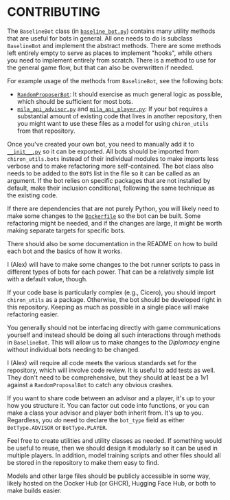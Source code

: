 # CONTRIBUTING

The `BaselineBot` class (in [`baseline_bot.py`](src/chiron_utils/bots/baseline_bot.py)) contains many utility methods that are useful for bots in general. All one needs to do is subclass `BaselineBot` and implement the abstract methods. There are some methods left entirely empty to serve as places to implement "hooks", while others you need to implement entirely from scratch. There is a method to use for the general game flow, but that can also be overwritten if needed.

For example usage of the methods from `BaselineBot`, see the following bots:

- [`RandomProposerBot`](src/chiron_utils/bots/random_proposer_bot.py): It should exercise as much general logic as possible, which should be sufficient for most bots.
- [`mila_api_advisor.py`](https://github.com/ALLAN-DIP/diplomacy_cicero/blob/main/fairdiplomacy_external/mila_api_advisor.py) and [`mila_api_player.py`](https://github.com/ALLAN-DIP/diplomacy_cicero/blob/main/fairdiplomacy_external/mila_api_player.py): If your bot requires a substantial amount of existing code that lives in another repository, then you might want to use these files as a model for using `chiron_utils` from that repository.

Once you've created your own bot, you need to manually add it to [`__init__.py`](src/chiron_utils/bots/__init__.py) so it can be exported. All bots should be imported from `chiron_utils.bots` instead of their individual modules to make imports less verbose and to make refactoring more self-contained. The bot class also needs to be added to the `BOTS` list in the file so it can be called as an argument. If the bot relies on specific packages that are not installed by default, make their inclusion conditional, following the same technique as the existing code.

If there are dependencies that are not purely Python, you will likely need to make some changes to the [`Dockerfile`](Dockerfile) so the bot can be built. Some refactoring might be needed, and if the changes are large, it might be worth making separate targets for specific bots.

There should also be some documentation in the README on how to build each bot and the basics of how it works.

I (Alex) will have to make some changes to the bot runner scripts to pass in different types of bots for each power. That can be a relatively simple list with a default value, though.

If your code base is particularly complex (e.g., Cicero), you should import `chiron_utils` as a package. Otherwise, the bot should be developed right in this repository. Keeping as much as possible in a single place will make refactoring easier.

You generally should not be interfacing directly with game communications yourself and instead should be doing all such interactions through methods in `BaselineBot`. This will allow us to make changes to the _Diplomacy_ engine without individual bots needing to be changed.

I (Alex) will require all code meets the various standards set for the repository, which will involve code review. It is useful to add tests as well. They don't need to be comprehensive, but they should at least be a 1v1 against a `RandomProposalBot` to catch any obvious crashes.

If you want to share code between an advisor and a player, it's up to your how you structure it. You can factor out code into functions, or you can make a class your advisor and player both inherit from. It's up to you. Regardless, you _do_ need to declare the `bot_type` field as either `BotType.ADVISOR` or `BotType.PLAYER`.

Feel free to create utilities and utility classes as needed. If something would be useful to reuse, then we should design it modularly so it can be used in multiple players. In addition, model training scripts and other files should all be stored in the repository to make them easy to find.

Models and other large files should be publicly accessible in some way, likely hosted on the Docker Hub (or GHCR), Hugging Face Hub, or both to make builds easier.
